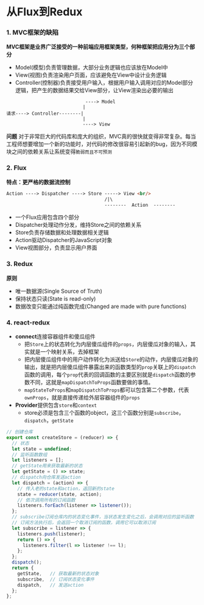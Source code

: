 # 从Flux到Redux
### 1. MVC框架的缺陷
**MVC框架是业界广泛接受的一种前端应用框架类型，何种框架把应用分为三个部分**
+ Model(模型)负责管理数据，大部分业务逻辑也应该放在Model中
+ View(视图)负责渲染用户页面，应该避免在View中设计业务逻辑
+ Controller(控制器)负责接受用户输入，根据用户输入调用对应的Model部分逻辑，把产生的数据结果交给View部分，让View渲染出必要的输出
```
							 ----> Model
							|
请求----> Controller--------|
							|
							----> View

```
**问题**
对于非常巨大的代码库和庞大的组织，MVC真的很快就变得非常复杂。每当工程师想要增加一个新的功能时，对代码的修改很容易引起新的bug，因为不同模块之间的依赖关系让系统变得`脆弱而且不可预测`

### 2. Flux
**特点：更严格的数据流控制**

```html
Action ----> Dispatcher ----> Store -----> View <br/>
									/|\												|
									--------  Action  --------
```
+ 一个Flux应用包含四个部分
+ Dispatcher处理动作分发，维持Store之间的依赖关系
+ Store负责存储数据和处理数据相关逻辑
+ Action驱动Dispatcher的JavaScript对象
+ View视图部分，负责显示用户界面

### 3. Redux
**原则**
+ 唯一数据源(Single Source of Truth)
+ 保持状态只读(State is read-only)
+ 数据改变只能通过纯函数完成(Changed are made with pure functions)

### 4. react-redux
+ **connect**连接容器组件和傻瓜组件
	+ 把`Store`上的状态转化为内层傻瓜组件的`props`，内层傻瓜对象的输入，其实就是一个映射关系，去掉框架
	+ 把内层傻瓜组件中的用户动作转化为派送给`Store`的动作，内层傻瓜对象的输出，就是把内层傻瓜组件暴露出来的函数类型的`prop`关联上的`dispatch`函数的调用，每个`prop`代表的回调函数的主要区别就是`dispatch`函数的参数不同，这就是`mapDispatchToProps`函数要做的事情。
	+ `mapStateToProps`和`mapDispatchToProps`都可以包含第二个参数，代表`ownProps`，就是直接传递给外层容器组件的`props`
+ **Provider**提供包含`store`和`context`
	+ store必须是包含三个函数的object，这三个函数分别是`subscribe`，`dispatch`，`getState`
```javascript
// 创建仓库
export const createStore = (reducer) => {
  // 状态
  let state = undefined;
  // 监听函数数组
  let listeners = [];
  // getState用来获取最新的状态
  let getState = () => state;
  // dispatch向仓库发送action
  let dispatch = (action) => {
    // 传入老的state和action，返回新的state
    state = reducer(state, action);
    // 依次调用所有的订阅函数
    listeners.forEach(listener => listener());
  };
  // subscribe订阅仓库内的状态变化事件，当状态发生变化之后，会调用对应的监听函数
  // 订阅方法执行后，会返回一个取消订阅的函数，调用它可以取消订阅
  let subscribe = listener => {
    listeners.push(listener);
    return () => {
      listeners.filter(l => listener !== l);
    };
  };
  dispatch();
  return {
    getState,   // 获取最新的状态对象
    subscribe,  // 订阅状态变化事件
    dispatch,   // 发送action
  };
};
```